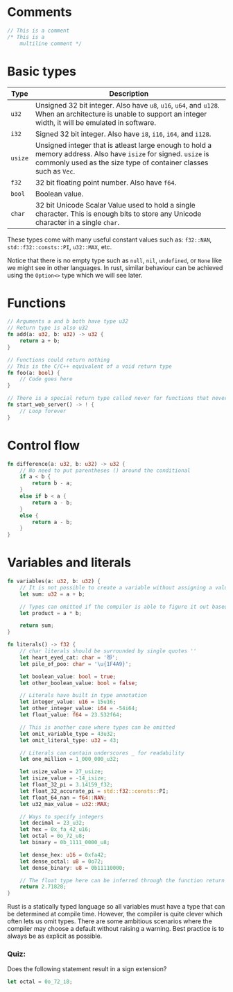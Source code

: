 # Comments

```rust
// This is a comment
/* This is a
    multiline comment */
```

# Basic types

| Type    | Description                                                                                                                                                                         |
|---------|-------------------------------------------------------------------------------------------------------------------------------------------------------------------------------------|
| `u32`   | Unsigned 32 bit integer. Also have `u8`, `u16`, `u64`, and `u128`. When an architecture is unable to support an integer width, it will be emulated in software.                     |
| `i32`   | Signed 32 bit integer. Also have `i8`, `i16`, `i64`, and `i128`.                                                                                                                    |
| `usize` | Unsigned integer that is atleast large enough to hold a memory address. Also have `isize` for signed. `usize` is commonly used as the size type of container classes such as `Vec`. |
| `f32`   | 32 bit floating point number. Also have `f64`.                                                                                                                                      |
| `bool`  | Boolean value.                                                                                                                                                                      |
| `char`  | 32 bit Unicode Scalar Value used to hold a single character. This is enough bits to store any Unicode character in a single `char`.                                                 |

These types come with many useful constant values such as: `f32::NAN`, `std::f32::consts::PI`, `u32::MAX`, etc.

Notice that there is no empty type such as `null`, `nil`, `undefined`, or `None` like we might see in other languages.
In rust, similar behaviour can be achieved using the `Option<>` type which we will see later.

# Functions

```rust
// Arguments a and b both have type u32
// Return type is also u32
fn add(a: u32, b: u32) -> u32 {
    return a + b;
}

// Functions could return nothing
// This is the C/C++ equivalent of a void return type
fn foo(a: bool) {
    // Code goes here
}

// There is a special return type called never for functions that never return
fn start_web_server() -> ! {
    // Loop forever
}
```

# Control flow

```rust
fn difference(a: u32, b: u32) -> u32 {
    // No need to put parentheses () around the conditional
    if a < b {
        return b - a;
    }
    else if b < a {
        return a - b;
    }
    else {
        return a - b;
    }
}
```

# Variables and literals

```rust
fn variables(a: u32, b: u32) {
    // It is not possible to create a variable without assigning a value to it
    let sum: u32 = a + b;

    // Types can omitted if the compiler is able to figure it out based on context
    let product = a * b;

    return sum;
}

fn literals() -> f32 {
    // char literals should be surrounded by single quotes ''
    let heart_eyed_cat: char = '😻';
    let pile_of_poo: char = '\u{1F4A9}';

    let boolean_value: bool = true;
    let other_boolean_value: bool = false;

    // Literals have built in type annotation
    let integer_value: u16 = 15u16;
    let other_integer_value: i64 = -54i64;
    let float_value: f64 = 23.532f64;

    // This is another case where types can be omitted
    let omit_variable_type = 43u32;
    let omit_literal_type: u32 = 43;

    // Literals can contain underscores _ for readability
    let one_million = 1_000_000_u32;

    let usize_value = 27_usize;
    let isize_value = -14_isize;
    let float_32_pi = 3.14159_f32;
    let float_32_accurate_pi = std::f32::consts::PI;
    let float_64_nan = f64::NAN;
    let u32_max_value = u32::MAX;

    // Ways to specify integers
    let decimal = 23_u32;
    let hex = 0x_fa_42_u16;
    let octal = 0o_72_u8;
    let binary = 0b_1111_0000_u8;

    let dense_hex: u16 = 0xfa42;
    let dense_octal: u8 = 0o72;
    let dense_binary: u8 = 0b11110000;

    // The float type here can be inferred through the function return type
    return 2.71828;
}
```

Rust is a statically typed language so all variables must have a type that can be determined at compile time.
However, the compiler is quite clever which often lets us omit types.
There are some ambitious scenarios where the compiler may choose a default without raising a warning.
Best practice is to always be as explicit as possible.

### Quiz:

Does the following statement result in a sign extension?

```rust
let octal = 0o_72_i8;
```
